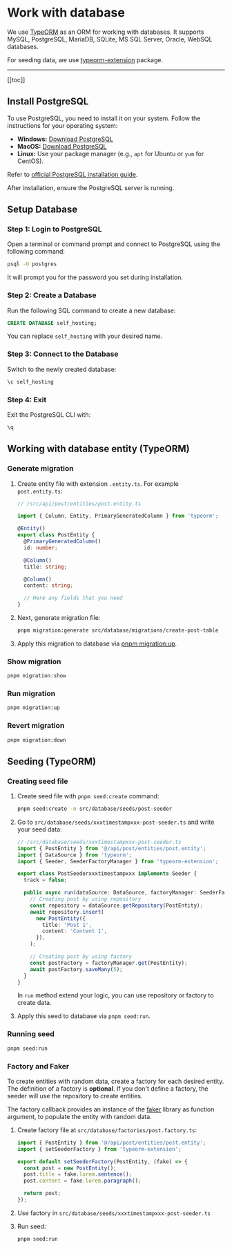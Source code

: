 # Work with database

We use [TypeORM](https://typeorm.io/) as an ORM for working with databases. It supports MySQL, PostgreSQL, MariaDB, SQLite, MS SQL Server, Oracle, WebSQL databases.

For seeding data, we use [typeorm-extension](https://github.com/tada5hi/typeorm-extension) package.

---

[[toc]]

## Install PostgreSQL

To use PostgreSQL, you need to install it on your system. Follow the instructions for your operating system:

- **Windows:** [Download PostgreSQL](https://www.postgresql.org/download/windows/)
- **MacOS:** [Download PostgreSQL](https://www.postgresql.org/download/macosx/)
- **Linux:** Use your package manager (e.g., `apt` for Ubuntu or `yum` for CentOS).

Refer to [official PostgreSQL installation guide](https://www.postgresql.org/download/).

After installation, ensure the PostgreSQL server is running.

## Setup Database

### Step 1: Login to PostgreSQL

Open a terminal or command prompt and connect to PostgreSQL using the following command:

```bash
psql -U postgres
```

It will prompt you for the password you set during installation.

### Step 2: Create a Database

Run the following SQL command to create a new database:

```sql
CREATE DATABASE self_hosting;
```

You can replace `self_hosting` with your desired name.

### Step 3: Connect to the Database

Switch to the newly created database:

```sql
\c self_hosting
```

### Step 4: Exit

Exit the PostgreSQL CLI with:

```bash
\q
```

## Working with database entity (TypeORM)

### Generate migration

1. Create entity file with extension `.entity.ts`. For example `post.entity.ts`:

   ```typescript
   // /src/api/post/entities/post.entity.ts

   import { Column, Entity, PrimaryGeneratedColumn } from 'typeorm';

   @Entity()
   export class PostEntity {
     @PrimaryGeneratedColumn()
     id: number;

     @Column()
     title: string;

     @Column()
     content: string;

     // Here any fields that you need
   }
   ```

1. Next, generate migration file:

   ```bash
   pnpm migration:generate src/database/migrations/create-post-table
   ```

1. Apply this migration to database via [pnpm migration:up](#run-migration).

### Show migration

```bash
pnpm migration:show
```

### Run migration

```bash
pnpm migration:up
```

### Revert migration

```bash
pnpm migration:down
```

## Seeding (TypeORM)

### Creating seed file

1. Create seed file with `pnpm seed:create` command:

   ```bash
   pnpm seed:create -n src/database/seeds/post-seeder
   ```

2. Go to `src/database/seeds/xxxtimestampxxx-post-seeder.ts` and write your seed data:

   ```typescript
   // /src/database/seeds/xxxtimestampxxx-post-seeder.ts
   import { PostEntity } from '@/api/post/entities/post.entity';
   import { DataSource } from 'typeorm';
   import { Seeder, SeederFactoryManager } from 'typeorm-extension';

   export class PostSeederxxxtimestampxxx implements Seeder {
     track = false;

     public async run(dataSource: DataSource, factoryManager: SeederFactoryManager): Promise<any> {
       // Creating post by using repository
       const repository = dataSource.getRepository(PostEntity);
       await repository.insert(
         new PostEntity({
           title: 'Post 1',
           content: 'Content 1',
         }),
       );

       // Creating post by using factory
       const postFactory = factoryManager.get(PostEntity);
       await postFactory.saveMany(5);
     }
   }
   ```

   In `run` method extend your logic, you can use repository or factory to create data.

3. Apply this seed to database via `pnpm seed:run`.

### Running seed

```bash
pnpm seed:run
```

### Factory and Faker

To create entities with random data, create a factory for each desired entity. The definition of a factory is **optional**. If you don't define a factory, the seeder will use the repository to create entities.

The factory callback provides an instance of the [faker](https://fakerjs.dev/guide/) library as function argument, to populate the entity with random data.

1. Create factory file at `src/database/factories/post.factory.ts`:

   ```typescript
   import { PostEntity } from '@/api/post/entities/post.entity';
   import { setSeederFactory } from 'typeorm-extension';

   export default setSeederFactory(PostEntity, (fake) => {
     const post = new PostEntity();
     post.title = fake.lorem.sentence();
     post.content = fake.lorem.paragraph();

     return post;
   });
   ```

2. Use factory in `src/database/seeds/xxxtimestampxxx-post-seeder.ts`
3. Run seed:

   ```bash
   pnpm seed:run
   ```
